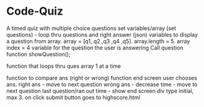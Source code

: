 # Code-Quiz
A timed quiz with multiple choice questions
set variables/array (set questions) - loop thru questions and right answer (json)
variables to display a question from array. 
array = [q1, q2 ,q3 ,q4 ,q5]. array.length = 5. array index = 4
variable for the question the user is answering
Call question function 
    showQuestion();

function that loops thru ques array 1 at a time

function to compare ans (right or wrong)
function end screen
user chooses ans. 
right ans - move to next question
wrong ans - decrease time - move to next question
last question/ran out time - show end screen div
type initial, max 3. 
on click submit button goes to highscore.html
